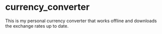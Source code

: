 # currency_converter
This is my personal currency converter that works offline and downloads the exchange rates up to date.
